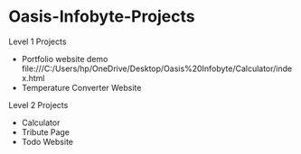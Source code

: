 # Oasis-Infobyte-Projects

Level 1 Projects
 - Portfolio website demo file:///C:/Users/hp/OneDrive/Desktop/Oasis%20Infobyte/Calculator/index.html
 - Temperature Converter Website

Level 2 Projects
  - Calculator
  - Tribute Page
  - Todo Website
